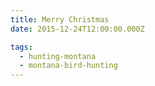 ```yaml
---
title: Merry Christmas
date: 2015-12-24T12:00:00.000Z

tags:
  - hunting-montana
  - montana-bird-hunting
---
```

